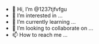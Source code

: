 - 👋 Hi, I’m @1237tjfvfgu
- 👀 I’m interested in ...
- 🌱 I’m currently learning ...
- 💞️ I’m looking to collaborate on ...
- 📫 How to reach me ...

<!---
1237tjfvfgu/1237tjfvfgu is a ✨ special ✨ repository because its `README.md` (this file) appears on your GitHub profile.
You can click the Preview link to take a look at your changes.
--->
